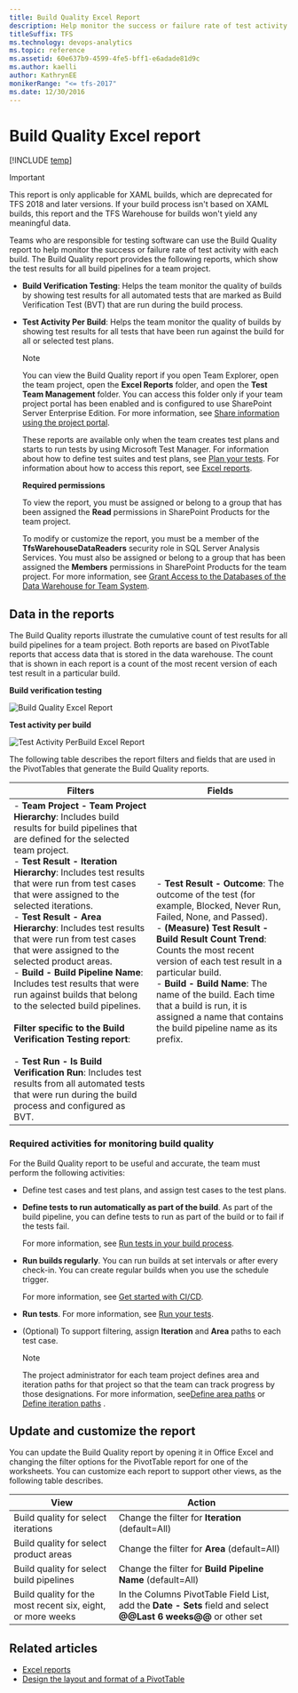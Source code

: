 ```yaml
---
title: Build Quality Excel Report
description: Help monitor the success or failure rate of test activity with each build - Team Foundation Server
titleSuffix: TFS
ms.technology: devops-analytics
ms.topic: reference
ms.assetid: 60e637b9-4599-4fe5-bff1-e6adade81d9c
ms.author: kaelli
author: KathrynEE
monikerRange: "<= tfs-2017"
ms.date: 12/30/2016
---
```


# Build Quality Excel report

[!INCLUDE [temp](../includes/tfs-sharepoint-version.md)]

> [!IMPORTANT]  
> This report is only applicable for XAML builds, which are deprecated for TFS 2018 and later versions. If your build process isn't based on XAML builds, this report and the TFS Warehouse for builds won't yield any meaningful data.

Teams who are responsible for testing software can use the Build Quality report to help monitor the success or failure rate of test activity with each build. The Build Quality report provides the following reports, which show the test results for all build pipelines for a team project.

- **Build Verification Testing**: Helps the team monitor the quality of builds by showing test results for all automated tests that are marked as Build Verification Test (BVT) that are run during the build process.

- **Test Activity Per Build**: Helps the team monitor the quality of builds by showing test results for all tests that have been run against the build for all or selected test plans.

  > [!NOTE]
  > You can view the Build Quality report if you open Team Explorer, open the team project, open the **Excel Reports** folder, and open the **Test Team Management** folder. You can access this folder only if your team project portal has been enabled and is configured to use SharePoint Server Enterprise Edition. For more information, see [Share information using the project portal](../sharepoint-dashboards/share-information-using-the-project-portal.md).

  These reports are available only when the team creates test plans and starts to run tests by using Microsoft Test Manager. For information about how to define test suites and test plans, see [Plan your tests](../../test/create-test-cases.md). For information about how to access this report, see [Excel reports](excel-reports.md).

  **Required permissions**

  To view the report, you must be assigned or belong to a group that has been assigned the **Read** permissions in SharePoint Products for the team project.

  To modify or customize the report, you must be a member of the **TfsWarehouseDataReaders** security role in SQL Server Analysis Services. You must also be assigned or belong to a group that has been assigned the **Members** permissions in SharePoint Products for the team project. For more information, see [Grant Access to the Databases of the Data Warehouse for Team System](../admin/grant-permissions-to-reports.md).

<a name="Data"></a>

## Data in the reports

The Build Quality reports illustrate the cumulative count of test results for all build pipelines for a team project. Both reports are based on PivotTable reports that access data that is stored in the data warehouse. The count that is shown in each report is a count of the most recent version of each test result in a particular build.

**Build verification testing**

![Build Quality Excel Report](media/procg_buildqualitybvt.png "ProcG_BuildQualityBVT")

**Test activity per build**

![Test Activity PerBuild Excel Report](media/procg_testactperbuild.png "ProcG_TestActPerBuild")

The following table describes the report filters and fields that are used in the PivotTables that generate the Build Quality reports.

| Filters                                                                                                                                                                                                                                                                                                                                                                                                                                                                                                                                                                                                                                                                                                                                                                                                                        | Fields                                                                                                                                                                                                                                                                                                                                                                                                                   |
| ------------------------------------------------------------------------------------------------------------------------------------------------------------------------------------------------------------------------------------------------------------------------------------------------------------------------------------------------------------------------------------------------------------------------------------------------------------------------------------------------------------------------------------------------------------------------------------------------------------------------------------------------------------------------------------------------------------------------------------------------------------------------------------------------------------------------------ | ------------------------------------------------------------------------------------------------------------------------------------------------------------------------------------------------------------------------------------------------------------------------------------------------------------------------------------------------------------------------------------------------------------------------ |
| - **Team Project - Team Project Hierarchy**: Includes build results for build pipelines that are defined for the selected team project.<br />- **Test Result - Iteration Hierarchy**: Includes test results that were run from test cases that were assigned to the selected iterations.<br />- **Test Result - Area Hierarchy**: Includes test results that were run from test cases that were assigned to the selected product areas.<br />- **Build - Build Pipeline Name**: Includes test results that were run against builds that belong to the selected build pipelines.<br /><br /> **Filter specific to the Build Verification Testing report**:<br /><br /> - **Test Run - Is Build Verification Run**: Includes test results from all automated tests that were run during the build process and configured as BVT. | - **Test Result - Outcome**: The outcome of the test (for example, Blocked, Never Run, Failed, None, and Passed).<br />- **(Measure) Test Result - Build Result Count Trend**: Counts the most recent version of each test result in a particular build.<br />- **Build - Build Name**: The name of the build. Each time that a build is run, it is assigned a name that contains the build pipeline name as its prefix. |

<a name="RequiredActivities"></a>

### Required activities for monitoring build quality

For the Build Quality report to be useful and accurate, the team must perform the following activities:

- Define test cases and test plans, and assign test cases to the test plans.

- **Define tests to run automatically as part of the build**. As part of the build pipeline, you can define tests to run as part of the build or to fail if the tests fail.

  For more information, see [Run tests in your build process](../../pipelines/test/test-build.md).

- **Run builds regularly**. You can run builds at set intervals or after every check-in. You can create regular builds when you use the schedule trigger.

  For more information, see [Get started with CI/CD](../../pipelines/get-started-designer.md).

- **Run tests**. For more information, see [Run your tests](../../test/run-manual-tests.md).

- (Optional) To support filtering, assign **Iteration** and **Area** paths to each test case.

  > [!NOTE]
  > The project administrator for each team project defines area and iteration paths for that project so that the team can track progress by those designations. For more information, see[Define area paths](../../organizations/settings/set-area-paths.md) or [Define iteration paths](../../organizations/settings/set-iteration-paths-sprints.md) .

<a name="Updating"></a>

## Update and customize the report

You can update the Build Quality report by opening it in Office Excel and changing the filter options for the PivotTable report for one of the worksheets. You can customize each report to support other views, as the following table describes.

| View                                                        | Action                                                                                                           |
| ----------------------------------------------------------- | ---------------------------------------------------------------------------------------------------------------- |
| Build quality for select iterations                         | Change the filter for **Iteration** (default=All)                                                                |
| Build quality for select product areas                      | Change the filter for **Area** (default=All)                                                                     |
| Build quality for select build pipelines                    | Change the filter for **Build Pipeline Name** (default=All)                                                      |
| Build quality for the most recent six, eight, or more weeks | In the Columns PivotTable Field List, add the **Date - Sets** field and select **@@Last 6 weeks@@** or other set |

## Related articles

- [Excel reports](excel-reports.md)
- [Design the layout and format of a PivotTable](https://support.office.com/article/design-the-layout-and-format-of-a-pivottable-a9600265-95bf-4900-868e-641133c05a80)
